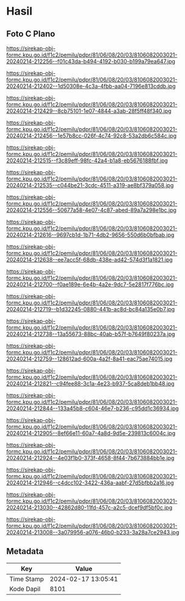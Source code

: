 # Hasil

## Foto C Plano

https://sirekap-obj-formc.kpu.go.id/f1c2/pemilu/pdpr/81/06/08/20/03/8106082003021-20240214-212256--f01c43da-b494-4192-b030-b199a79ea647.jpg

https://sirekap-obj-formc.kpu.go.id/f1c2/pemilu/pdpr/81/06/08/20/03/8106082003021-20240214-212402--1d50308e-4c3a-4fbb-aa04-7196e813cddb.jpg

https://sirekap-obj-formc.kpu.go.id/f1c2/pemilu/pdpr/81/06/08/20/03/8106082003021-20240214-212429--8cb75101-1e07-4844-a3ab-28f5ff48f340.jpg

https://sirekap-obj-formc.kpu.go.id/f1c2/pemilu/pdpr/81/06/08/20/03/8106082003021-20240214-212456--1e57b8cc-026f-4c74-92c8-53a2db6c584c.jpg

https://sirekap-obj-formc.kpu.go.id/f1c2/pemilu/pdpr/81/06/08/20/03/8106082003021-20240214-212515--f3c89eff-98fc-42a4-b1a8-eb5676188fbf.jpg

https://sirekap-obj-formc.kpu.go.id/f1c2/pemilu/pdpr/81/06/08/20/03/8106082003021-20240214-212535--c044be21-3cdc-4511-a319-ae8bf379a058.jpg

https://sirekap-obj-formc.kpu.go.id/f1c2/pemilu/pdpr/81/06/08/20/03/8106082003021-20240214-212556--50677a58-4e07-4c87-abed-89a7a298e1bc.jpg

https://sirekap-obj-formc.kpu.go.id/f1c2/pemilu/pdpr/81/06/08/20/03/8106082003021-20240214-212616--9697cb1d-1b71-4db2-9656-550d6b0bfbab.jpg

https://sirekap-obj-formc.kpu.go.id/f1c2/pemilu/pdpr/81/06/08/20/03/8106082003021-20240214-212638--ee7acc5f-68db-438e-ad42-574d3f1a1821.jpg

https://sirekap-obj-formc.kpu.go.id/f1c2/pemilu/pdpr/81/06/08/20/03/8106082003021-20240214-212700--f0ae189e-6e4b-4a2e-9dc7-5e2817f776bc.jpg

https://sirekap-obj-formc.kpu.go.id/f1c2/pemilu/pdpr/81/06/08/20/03/8106082003021-20240214-212719--b1d32245-0880-441b-ac8d-bc84a135e0b7.jpg

https://sirekap-obj-formc.kpu.go.id/f1c2/pemilu/pdpr/81/06/08/20/03/8106082003021-20240214-212738--13a55673-88bc-40ab-b57f-b7649f80237a.jpg

https://sirekap-obj-formc.kpu.go.id/f1c2/pemilu/pdpr/81/06/08/20/03/8106082003021-20240214-212759--128612ad-600a-4a2f-8a41-eac75ae74015.jpg

https://sirekap-obj-formc.kpu.go.id/f1c2/pemilu/pdpr/81/06/08/20/03/8106082003021-20240214-212821--c94fee88-3c1a-4e23-b937-5ca8deb1bb48.jpg

https://sirekap-obj-formc.kpu.go.id/f1c2/pemilu/pdpr/81/06/08/20/03/8106082003021-20240214-212844--133a45b8-c604-46e7-b236-c95dd1c36934.jpg

https://sirekap-obj-formc.kpu.go.id/f1c2/pemilu/pdpr/81/06/08/20/03/8106082003021-20240214-212905--8ef66e11-60a7-4a8d-9d5e-239813c6004c.jpg

https://sirekap-obj-formc.kpu.go.id/f1c2/pemilu/pdpr/81/06/08/20/03/8106082003021-20240214-212924--4e03f1b0-373f-4658-8f44-7b673884bb1e.jpg

https://sirekap-obj-formc.kpu.go.id/f1c2/pemilu/pdpr/81/06/08/20/03/8106082003021-20240214-212946--c4dcc102-3422-436a-aabf-27d5bfbb2a16.jpg

https://sirekap-obj-formc.kpu.go.id/f1c2/pemilu/pdpr/81/06/08/20/03/8106082003021-20240214-213030--42862d80-11fd-457c-a2c5-dcef9df5bf0c.jpg

https://sirekap-obj-formc.kpu.go.id/f1c2/pemilu/pdpr/81/06/08/20/03/8106082003021-20240214-213008--3a079956-a076-46b0-b233-3a28a7ce2943.jpg


## Metadata

| Key        | Value               |
| ---------- | ------------------- |
| Time Stamp | 2024-02-17 13:05:41 |
| Kode Dapil | 8101                |



